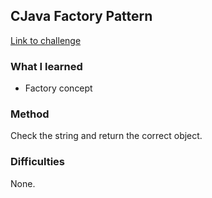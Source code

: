 ## CJava Factory Pattern

[Link to challenge](https://www.hackerrank.com/challenges/java-factory)

### What I learned
- Factory concept

### Method
Check the string and return the correct object.

### Difficulties
None.
